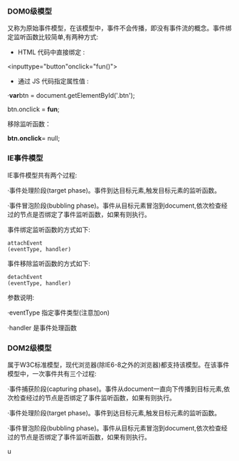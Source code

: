 ### DOM0级模型

又称为原始事件模型，在该模型中，事件不会传播，即没有事件流的概念。事件绑定监听函数比较简单,有两种方式:

* HTML
  代码中直接绑定
  :

&lt;inputtype="button"onclick="fun\(\)"&gt;

* 通过
  JS
  代码指定属性值
  :

·**var**btn = document.getElementById\('.btn'\);

btn.onclick = **fun**;

移除监听函数：

**btn.onclick**= null;

### IE事件模型

IE事件模型共有两个过程:

·事件处理阶段\(target phase\)。事件到达目标元素,触发目标元素的监听函数。

·事件冒泡阶段\(bubbling phase\)。事件从目标元素冒泡到document,依次检查经过的节点是否绑定了事件监听函数，如果有则执行。

事件绑定监听函数的方式如下:

```
attachEvent
(eventType, handler)
```

事件移除监听函数的方式如下:

```
detachEvent
(eventType, handler)
```

参数说明:

·eventType 指定事件类型\(注意加on\)

·handler 是事件处理函数

### DOM2级模型

属于W3C标准模型，现代浏览器\(除IE6-8之外的浏览器\)都支持该模型。在该事件模型中，一次事件共有三个过程:

·事件捕获阶段\(capturing phase\)。事件从document一直向下传播到目标元素,依次检查经过的节点是否绑定了事件监听函数，如果有则执行。

·事件处理阶段\(target phase\)。事件到达目标元素,触发目标元素的监听函数。

·事件冒泡阶段\(bubbling phase\)。事件从目标元素冒泡到document,依次检查经过的节点是否绑定了事件监听函数，如果有则执行。

u

